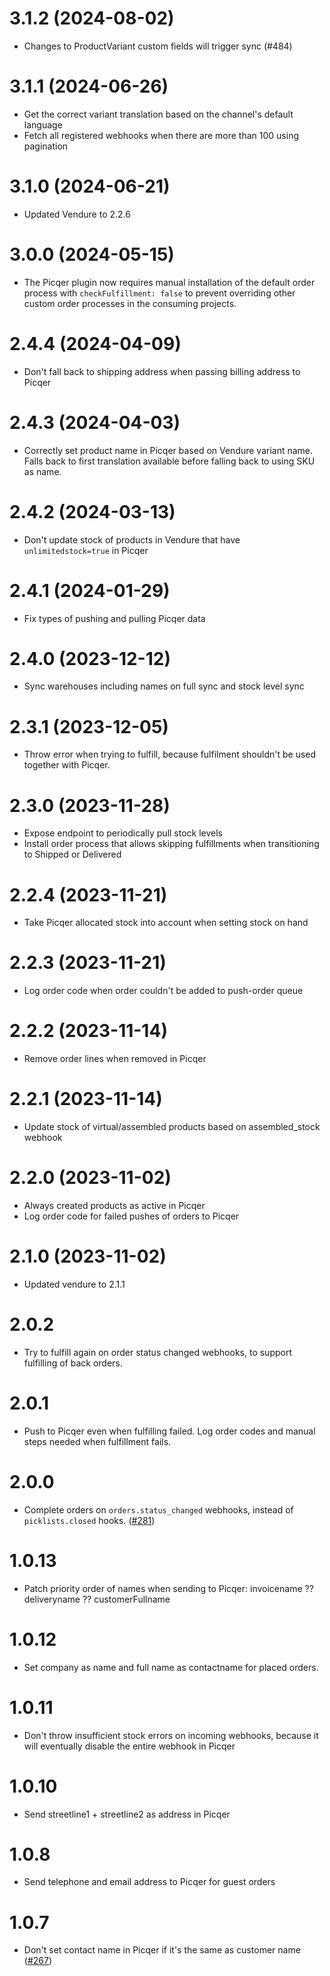 # 3.1.2 (2024-08-02)

- Changes to ProductVariant custom fields will trigger sync (#484)

# 3.1.1 (2024-06-26)

- Get the correct variant translation based on the channel's default language
- Fetch all registered webhooks when there are more than 100 using pagination

# 3.1.0 (2024-06-21)

- Updated Vendure to 2.2.6

# 3.0.0 (2024-05-15)

- The Picqer plugin now requires manual installation of the default order process with `checkFulfillment: false` to prevent overriding other custom order processes in the consuming projects.

# 2.4.4 (2024-04-09)

- Don't fall back to shipping address when passing billing address to Picqer

# 2.4.3 (2024-04-03)

- Correctly set product name in Picqer based on Vendure variant name. Falls back to first translation available before falling back to using SKU as name.

# 2.4.2 (2024-03-13)

- Don't update stock of products in Vendure that have `unlimitedstock=true` in Picqer

# 2.4.1 (2024-01-29)

- Fix types of pushing and pulling Picqer data

# 2.4.0 (2023-12-12)

- Sync warehouses including names on full sync and stock level sync

# 2.3.1 (2023-12-05)

- Throw error when trying to fulfill, because fulfilment shouldn't be used together with Picqer.

# 2.3.0 (2023-11-28)

- Expose endpoint to periodically pull stock levels
- Install order process that allows skipping fulfillments when transitioning to Shipped or Delivered

# 2.2.4 (2023-11-21)

- Take Picqer allocated stock into account when setting stock on hand

# 2.2.3 (2023-11-21)

- Log order code when order couldn't be added to push-order queue

# 2.2.2 (2023-11-14)

- Remove order lines when removed in Picqer

# 2.2.1 (2023-11-14)

- Update stock of virtual/assembled products based on assembled_stock webhook

# 2.2.0 (2023-11-02)

- Always created products as active in Picqer
- Log order code for failed pushes of orders to Picqer

# 2.1.0 (2023-11-02)

- Updated vendure to 2.1.1

# 2.0.2

- Try to fulfill again on order status changed webhooks, to support fulfilling of back orders.

# 2.0.1

- Push to Picqer even when fulfilling failed. Log order codes and manual steps needed when fulfillment fails.

# 2.0.0

- Complete orders on `orders.status_changed` webhooks, instead of `picklists.closed` hooks. ([#281](https://github.com/Pinelab-studio/pinelab-vendure-plugins/pull/281))

# 1.0.13

- Patch priority order of names when sending to Picqer: invoicename ?? deliveryname ?? customerFullname

# 1.0.12

- Set company as name and full name as contactname for placed orders.

# 1.0.11

- Don't throw insufficient stock errors on incoming webhooks, because it will eventually disable the entire webhook in Picqer

# 1.0.10

- Send streetline1 + streetline2 as address in Picqer

# 1.0.8

- Send telephone and email address to Picqer for guest orders

# 1.0.7

- Don't set contact name in Picqer if it's the same as customer name ([#267](https://github.com/Pinelab-studio/pinelab-vendure-plugins/pull/267))
